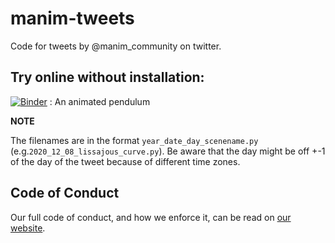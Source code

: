 # manim-tweets

Code for tweets by @manim_community on twitter.

## Try online without installation:

[![Binder](https://mybinder.org/badge_logo.svg)](https://mybinder.org/v2/gh/ManimCommunity/manim-tweets/HEAD?filepath=jupyter_notebooks%2Fpendulum%2Fpendulum_example.ipynb) : An animated pendulum

**NOTE**

The filenames are in the format `year_date_day_scenename.py` (e.g.`2020_12_08_lissajous_curve.py`).
Be aware that the day might be off +-1 of the day of the tweet because of different time zones.

## Code of Conduct

Our full code of conduct, and how we enforce it, can be read on [our website](https://docs.manim.community/en/latest/conduct.html).